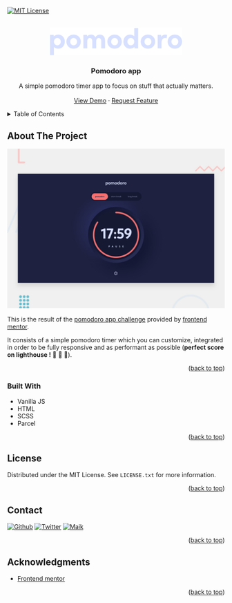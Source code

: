 <a name="readme-top"></a>

<!-- PROJECT SHIELDS -->
[![MIT License][license-shield]][license-url]

<!-- PROJECT LOGO -->
<br />
<div align="center">
  <a href="https://github.com/once-upon-a-tam/pomodoro-app">
    <img src="assets/logo.svg" alt="Logo">
  </a>

<h3 align="center">Pomodoro app</h3>

  <p align="center">
    A simple pomodoro timer app to focus on stuff that actually matters.
    <br />
    <br />
    <a href="https://once-upon-a-tam.github.io/pomodoro-app">View Demo</a>
    ·
    <a href="https://github.com/once-upon-a-tam/pomodoro-app/issues">Request Feature</a>
  </p>
</div>



<!-- TABLE OF CONTENTS -->
<details>
  <summary>Table of Contents</summary>
  <ol>
    <li>
      <a href="#about-the-project">About The Project</a>
      <ul>
        <li><a href="#built-with">Built With</a></li>
      </ul>
    </li>
    <li><a href="#license">License</a></li>
    <li><a href="#contact">Contact</a></li>
    <li><a href="#acknowledgments">Acknowledgments</a></li>
  </ol>
</details>



<!-- ABOUT THE PROJECT -->
## About The Project

[![Product Name Screen Shot][product-screenshot]](https://example.com)

This is the result of the [pomodoro app challenge](https://www.frontendmentor.io/challenges/pomodoro-app-KBFnycJ6G) provided by [frontend mentor](frontendmentor.io).

It consists of a simple pomodoro timer which you can customize, integrated in order to be fully responsive and as performant as possible (**perfect score on lighthouse !** 🎉 🎉 🎉).

<p align="right">(<a href="#readme-top">back to top</a>)</p>



### Built With

* Vanilla JS
* HTML
* SCSS
* Parcel

<p align="right">(<a href="#readme-top">back to top</a>)</p>


<!-- LICENSE -->
## License

Distributed under the MIT License. See `LICENSE.txt` for more information.

<p align="right">(<a href="#readme-top">back to top</a>)</p>



<!-- CONTACT -->
## Contact

[![Github][github-shield]][github-url] 
[![Twitter][twitter-shield]][twitter-url] 
[![Maik][mail-shield]][mail-url]

<p align="right">(<a href="#readme-top">back to top</a>)</p>



<!-- ACKNOWLEDGMENTS -->
## Acknowledgments

* [Frontend mentor](www.frontendmentor.io)

<p align="right">(<a href="#readme-top">back to top</a>)</p>



<!-- MARKDOWN LINKS & IMAGES -->
<!-- https://www.markdownguide.org/basic-syntax/#reference-style-links -->
[github-shield]: https://img.shields.io/badge/GitHub-100000?style=for-the-badge&logo=github&logoColor=white
[github-url]: https://github.com/once-upon-a-tam
[mail-shield]: https://img.shields.io/badge/Gmail-D14836?style=for-the-badge&logo=gmail&logoColor=white
[mail-url]: tam.pro@outlook.fr
[twitter-shield]: https://img.shields.io/badge/Twitter-1DA1F2?style=for-the-badge&logo=twitter&logoColor=white
[twitter-url]: https://twitter.com/ce_tam_la
[license-shield]: https://img.shields.io/github/license/once-upon-a-tam/pomodoro-app.svg?style=for-the-badge
[license-url]: https://github.com/once-upon-a-tam/pomodoro-app/blob/master/LICENSE.txt
[product-screenshot]: assets/preview.jpg
